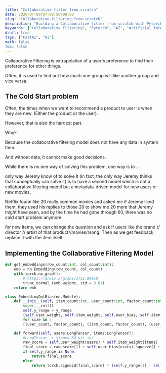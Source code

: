 ```yaml
---
title: "Collaborative filter from scratch"
date: 2020-07-06T07:08:50+08:00
slug: "Collaborative-filtering-from-scratch"
description: "Building a Collaborative filter from scratch with Pytorch"
keywords: ["Collaborative Filtering", "Pytorch", "AI", "Artificial Intelligence", "FastAI"]
draft: true
tags: ["FastAI", "AI"]
math: false
toc: false
---
```


Collaborative Filtering is extrapolation of a user's preference to find their preference for other things.

Often, it is used to find out how much one group will like another group and vice versa.

## The Cold Start problem

Often, the times when we want to recommend a product to user is when they are new. (Either the product or the user).

However, that is also the hardest part.

Why?

Because the collaborative filtering model does not have any data in system then.

And without data, it cannot make good decisions.

While there is no one way of solving this problem, one way is to ...

only way Jeremy know of to solve it (in fact, the only way Jeremy thinks that conceptually can solve it) is to have a second model which is not a collaborative filtering model but a metadata-driven model for new users or new movies.

Netflix found like 20 really common movies and asked me if Jeremy liked them, they used his replies to those 20 to show me 20 more that Jeremy might have seen, and by the time he had gone through 60, there was no cold start problem anymore.

for new items, we can change the question and ask if users like the brand // director // artist of that product//movies//song. Then as we get feedback, replace it with the item itself.

## Implementing the Collaborative Filtering Model

```python
def get_embeddings(row_count:int, col_count:int):
    emb = nn.Embedding(row_count, col_count)
    with torch.no_grad():
        # https://arxiv.org/abs/1711.09160
        trunc_normal_(emb.weight, std = 0.01)
    return emb

class EmbeddingDotBias(nn.Module):
    def __init__(self, item_count:int, user_count:int, factor_count:int, y_range:Tuple(float, float) = None):
        super.__init()
        self.y_range = y_range
        (self.user_weight, self.item_weight, self.user_bias, self.item_bias) = [get_embeddings(*size) \
        for size in \
        [(user_count, factor_count), (item_count, factor_count), (user_count, 1), (item_count, 1)]]

    def forward(self, users:LongTensor, items:LongTensor):
        #LongTensor -> signed 64 bit int
        raw_score = self.user_weight(users) * self.item_weight(items)
        final_score = raw_score(1) + self.user_bias(users).squeeze() + self.item_bias(items).squeeze()
        if self.y_range is None:
            return final_score
        else:
            return torch.sigmoid(final_score) * (self.y_range[1] - self.y_range[0]) + self.y_range[0]
```
